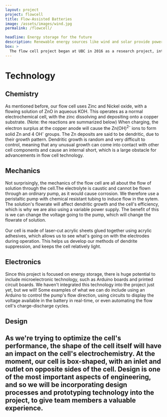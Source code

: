 ```yaml
---
layout: project
project: flowcell
title: Flow-Assisted Batteries
image: /assets/images/wind.jpg
permalink: /flowcell/

headline: Energy storage for the future
description: Renewable energy sources like wind and solar provide power output that depends largely on environmental conditions. Efficient, affordable energy storage systems are essential for the viability of renewable energy. Join us as we work on an ambitious, multi-disciplinary project in the design and construction of a sustainable microgrid system on campus using rechargeable redox flow batteries.
box: >
  The flow cell project began at UBC in 2016 as a research project, intended to research the viability of using a flow-assisted Zinc - Nickel oxide battery as a means of energy storage. Essentially, the flow cell is a rechargeable battery, with some different properties that make it an interesting research topic.Conventional rechargeable batteries use stationary (i.e. non-flowing) solutions, with environmentally harmful materials, such as those in lead-acid or lithium-ion batteries. These batteries are used for a certain number of charge-discharge cycles with a certain efficiency. When applying a flowing electrolytic solution to a normal battery, the energy efficiency of it is greatly increased, due to the electrodes' increased exposure to the ions in solution. This is the main benefit of using flow cells instead of conventional rechargeable batteries. In addition, the materials used in making conventional batteries are normally quite toxic or environmentally harmful. Our flow cell uses Zinc and Nickel oxide with KOH and ZnO solutions, which are all non-toxic, giving us another reason to look into the viability of these cells. Our goal in this project is to vary the parameters of the cell, such as cell geometry and electrolyte flow, in order to optimize cell performance. We will also be researching how to tackle the issue of dendritic growth (see "Technology" section below for details). Eventually, we would like to build a microgrid of flow batteries on campus.
---
```


# Technology

## Chemistry
As mentioned before, our flow cell uses Zinc and Nickel oxide, with a flowing solution of ZnO in aqueous KOH. This operates as a normal electrochemical cell, with the zinc dissolving and depositing onto a copper substrate. (Note: the reactions are summarized below) When charging, the electron surplus at the copper anode will cause the Zn(OH)<sup>2-</sup> ions to form solid Zn and 4 OH<sup>-</sup> groups. The Zn deposits are said to be dendritic, due to their growth pattern. Dendritic growth is random and very difficult to control, meaning that any unusual growth can come into contact with other cell components and cause an internal short, which is a large obstacle for advancements in flow cell technology.

## Mechanics
Not surprisingly, the mechanics of the flow cell are all about the flow of solution through the cell.The electrolyte is caustic and cannot be flown through an ordinary pump, as it would cause corrosion. We therefore use a peristaltic pump with chemical resistant tubing to induce flow in the sytem. The solution's flowrate will affect dendritic growth and the cell's efficiency, which is why we are also using a variable power supply. The benefit of this is we can change the voltage going to the pump, which will change the flowrate of solution. <br><br>Our cell is made of laser-cut acrylic sheets glued together using acrylic adhesives, which allows us to see what's going on with the electrodes during operation. This helps us develop our methods of dendrite suppression, and keeps the cell relatively light.

## Electronics
Since this project is focused on energy storage, there is huge potential to include microelectronic technology, such as Arduino boards and printed circuit boards. We haven't integrated this technology into the project just yet, but we will! Some examples of what we can do include using an Arduino to control the pump's flow direction, using circuits to display the voltage available in the battery in real-time, or even automating the flow cell's charge-discharge cycles.

## Design
As we're trying to optimize the cell's performance, the shape of the cell itself will have an impact on the cell's electrochemistry. At the moment, our cell is box-shaped, with an inlet and outlet on opposite sides of the cell. Design is one of the most important aspects of engineering, and so we will be incorporating design processes and prototyping technology into the project, to give team members a valuable experience.
---